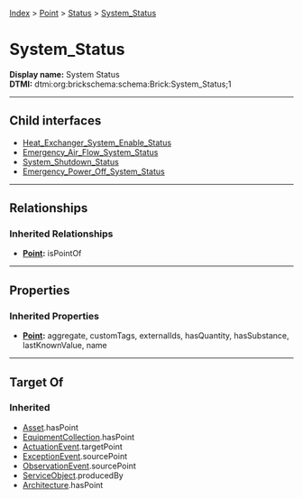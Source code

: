 [Index](../../../Index.md) > [Point](../../Point.md) > [Status](../Status.md) > [System_Status](#)
# System_Status

**Display name:** System Status<br />
**DTMI:** dtmi:org:brickschema:schema:Brick:System_Status;1

---

## Child interfaces
* [Heat_Exchanger_System_Enable_Status](Heat_Exchanger_System_Enable_Status.md)
* [Emergency_Air_Flow_System_Status](Emergency_Air_Flow_System_Status.md)
* [System_Shutdown_Status](System_Shutdown_Status.md)
* [Emergency_Power_Off_System_Status](Emergency_Power_Off_System_Status/Emergency_Power_Off_System_Status.md)

---

## Relationships

### Inherited Relationships
* **[Point](../../Point.md):** isPointOf

---

## Properties

### Inherited Properties
* **[Point](../../Point.md):** aggregate, customTags, externalIds, hasQuantity, hasSubstance, lastKnownValue, name

---

## Target Of
### Inherited
* [Asset](../../../Asset/Asset.md).hasPoint
* [EquipmentCollection](../../../Collection/EquipmentCollection.md).hasPoint
* [ActuationEvent](../../../Event/PointEvent/ActuationEvent.md).targetPoint
* [ExceptionEvent](../../../Event/PointEvent/ExceptionEvent.md).sourcePoint
* [ObservationEvent](../../../Event/PointEvent/ObservationEvent.md).sourcePoint
* [ServiceObject](../../../Information/ServiceObject/ServiceObject.md).producedBy
* [Architecture](../../../Space/Architecture/Architecture.md).hasPoint
